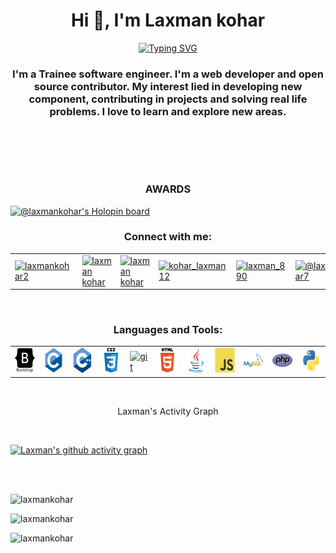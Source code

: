 <head><meta name="google-site-verification" content="fvbF-FZlPShxN7nEHvjd7x5IUIYk1T80M0aIYoqAuXA" /></head>
<h1 align="center">Hi 👋, I'm Laxman kohar</h1>

<p align = "center"><a href="https://git.io/typing-svg"><img src="https://readme-typing-svg.demolab.com?font=Fira+Code&size=30&duration=6000&pause=1000&color=D9393B&width=500&lines=Trainee+Software+Engineer;Always+learn+new+things;Open+Source+Enthusiast" alt="Typing SVG" /></a></p>

<h3 align="center">I'm a Trainee software engineer. I'm a web developer and open source contributor. My interest lied in developing new component, contributing in projects and solving real life problems. I love to learn and explore new areas.</h3><br>

<!-- ![Gradient Business Digital Marketing Linkedln Banner](https://user-images.githubusercontent.com/73365025/200837005-e3b5b1a1-e94d-4d01-89b1-24fb51c5caae.png) -->

<p></p><br><br>

[//]: <> (<a href="url"><img src="https://user-images.githubusercontent.com/73365025/194130136-706d0504-0fcc-4c9a-9fb7-0d627eb6aa1f.jpg" align="right" height="300" width="300" ></a>)

<!-- (<p align="center"> <a href="https://github.com/ryo-ma/github-profile-trophy"><img src=https://github-profile-trophy.vercel.app/?username=laxmankohar&column=7&theme=radical&margin-h=15&margin-w=15 alt="laxmankohar" /></a> </p><br> -->


<!-- <p align="center"> <a href="https://twitter.com/laxmankohar2" target="blank"><img src="https://img.shields.io/twitter/follow/laxmankohar2?logo=twitter&style=for-the-badge" alt="laxmankohar2" /></a> </p><br> -->

<!-- ![](https://komarev.com/ghpvc/?username=laxmankohar&label=PROFILE+VIEWS) -->


<!--- 🌱 I’m currently learning **Data structure and algorithm.**

- 👯 I’m looking to collaborate on **open source projects.**

- 💬 Ask me about anythings **I am happy to help.**

- 📫 How to reach me **laxmankohar9@gmail.com**

- ⚡ Fun fact **I like to play games.** -->

<h3 align= "center">AWARDS</h3>


[![@laxmankohar's Holopin board](https://holopin.me/laxmankohar)](https://holopin.io/@laxmankohar)

<h3 align="center">Connect with me:</h3>


<p align="center">

<table align = "center">
    <tr>
        <td><a href="https://twitter.com/laxmankohar2" target="blank"><img align="center" src="https://raw.githubusercontent.com/rahuldkjain/github-profile-readme-generator/master/src/images/icons/Social/twitter.svg" alt="laxmankohar2" height="40" width="40" /></a></td><td><a href="https://linkedin.com/in/laxman-kohar-a85a9a195" target="blank"><img align="center" src="https://raw.githubusercontent.com/rahuldkjain/github-profile-readme-generator/master/src/images/icons/Social/linked-in-alt.svg" alt="laxman kohar" height="40" width="40"/></a></td><td><a href="https://fb.com/laxman.kohar.92" target="blank"><img align="center" src="https://raw.githubusercontent.com/rahuldkjain/github-profile-readme-generator/master/src/images/icons/Social/facebook.svg" alt="laxman kohar"height="40" width="40" /></a></td><td><a href="https://instagram.com/kohar_laxman12" target="blank"><img align="center" src="https://raw.githubusercontent.com/rahuldkjain/github-profile-readme-generator/master/src/images/icons/Social/instagram.svg" alt="kohar_laxman12" height="40" width="40"/></a></td><td><a href="https://www.codechef.com/users/laxman_890" target="blank"><img align="center" src="https://cdn.jsdelivr.net/npm/simple-icons@3.1.0/icons/codechef.svg" alt="laxman_890" height="40" width="40" /></a></td><td><a href="https://www.hackerrank.com/laxmankohar7" target="blank"><img align="center" src="https://raw.githubusercontent.com/rahuldkjain/github-profile-readme-generator/master/src/images/icons/Social/hackerrank.svg" alt="@laxmankohar7" height="40" width="40" /></a></td><td><a href="https://www.leetcode.com/laxmankohar" target="blank"><img align="center" src="https://raw.githubusercontent.com/rahuldkjain/github-profile-readme-generator/master/src/images/icons/Social/leet-code.svg" alt="laxmankohar" height="40" width="40" /></a></td>
    </tr>
</table>
</p><br>


<h3 align="center">Languages and Tools:</h3>


<p align="center"> 

<table align="center">
    <tr>
        <td><a href="https://getbootstrap.com" target="_blank"> <img src="https://raw.githubusercontent.com/devicons/devicon/master/icons/bootstrap/bootstrap-plain-wordmark.svg" alt="bootstrap" height="40" width="40"/></td><td></a> <a href="https://www.cprogramming.com/" target="_blank"> <img src="https://raw.githubusercontent.com/devicons/devicon/master/icons/c/c-original.svg" alt="c" height="40" width="40"/> </a></td><td><a href="https://www.w3schools.com/cpp/" target="_blank"> <img src="https://raw.githubusercontent.com/devicons/devicon/master/icons/cplusplus/cplusplus-original.svg" alt="cplusplus" height="40" width="40"/> </a></td><td> <a href="https://www.w3schools.com/css/" target="_blank"> <img src="https://raw.githubusercontent.com/devicons/devicon/master/icons/css3/css3-original-wordmark.svg" alt="css3" height="40" width="40"/> </a> </td><td><a href="https://git-scm.com/" target="_blank"> <img src="https://www.vectorlogo.zone/logos/git-scm/git-scm-icon.svg" alt="git" height="40" width="40"/> </a> </td><td><a href="https://www.w3.org/html/" target="_blank"> <img src="https://raw.githubusercontent.com/devicons/devicon/master/icons/html5/html5-original-wordmark.svg" alt="html5"height="40" width="40"/> </a></td><td> <a href="https://www.java.com" target="_blank"> <img src="https://raw.githubusercontent.com/devicons/devicon/master/icons/java/java-original.svg" alt="java" height="40" width="40" /> </a></td><td><a href="https://developer.mozilla.org/en-US/docs/Web/JavaScript" target="_blank"> <img src="https://raw.githubusercontent.com/devicons/devicon/master/icons/javascript/javascript-original.svg" alt="javascript"height="40" width="40"/> </a> </td><td><a href="https://www.mysql.com/" target="_blank"> <img src="https://raw.githubusercontent.com/devicons/devicon/master/icons/mysql/mysql-original-wordmark.svg" alt="mysql" height="40" width="40" /> </a></td><td> <a href="https://www.php.net" target="_blank"> <img src="https://raw.githubusercontent.com/devicons/devicon/master/icons/php/php-original.svg" alt="php"height="40" width="40"/> </a> </td><td><a href="https://www.python.org" target="_blank"> <img src="https://raw.githubusercontent.com/devicons/devicon/master/icons/python/python-original.svg" alt="python" height="40" width="40" /> </a></td>
    </tr>
</table>
 </p><br>
 
 <p align = "center"> Laxman's Activity Graph</p><br>

[![Laxman's github activity graph](https://github-readme-activity-graph.vercel.app/graph?username=Laxmankohar&theme=high-contrast)](https://github.com/Laxmankohar/github-readme-activity-graph)
<p></p><br><br>

<p><img align="left" src="https://github-readme-stats.vercel.app/api/top-langs?username=laxmankohar&show_icons=true&locale=en&layout=compact" alt="laxmankohar" /></p><br><p><img align="left" src="https://github-readme-stats.vercel.app/api?username=laxmankohar&show_icons=true&locale=en" alt="laxmankohar" /></p><br><p><img align="left" src="https://github-readme-streak-stats.herokuapp.com/?user=laxmankohar&" alt="laxmankohar" /></p>



